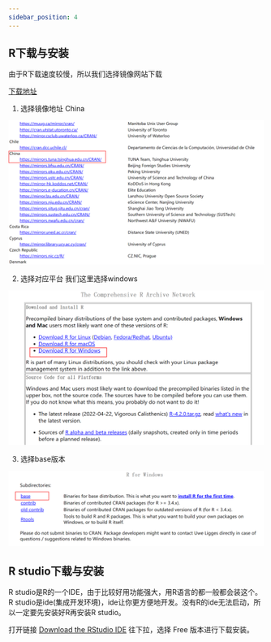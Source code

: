 ```yaml
---
sidebar_position: 4
---
```





## R下载与安装

由于R下载速度较慢，所以我们选择镜像网站下载

[下载地址](https://cran.r-project.org/mirrors.html)

1. 选择镜像地址 China

![image](./images/R1.png) 

2. 选择对应平台 我们这里选择windows

![image](./images/R2.png) 

3. 选择base版本

![image](./images/R3.png) 

## R studio下载与安装

R studio是R的一个IDE，由于比较好用功能强大，用R语言的都一般都会装这个。R studio是ide(集成开发环境)，ide让你更方便地开发。没有R的ide无法启动，所以一定要先安装好R再安装R studio。

打开链接 [Download the RStudio IDE](https://www.rstudio.com/products/rstudio/download/) 往下拉，选择 Free 版本进行下载安装。
